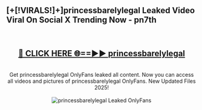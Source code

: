 <h2>[+[!VIRALS!]+]princessbarelylegal Leaked Video Viral On Social X Trending Now - pn7th</h2>
<br>
<div align="center">
<h2><a href="https://libra.edu.pl?princessbarelylegal" rel="nofollow">🔴 CLICK HERE 🌐==►► princessbarelylegal</a></h2>
<br>
Get princessbarelylegal OnlyFans leaked all content. Now you can access all videos and pictures of princessbarelylegal OnlyFans. New Updated Files 2025!
<br>
<br>
<a href="https://libra.edu.pl?princessbarelylegal" rel="nofollow" data-target="animated-image.originalLink"><img src="https://i.ibb.co.com/WyWwxjT/player-gif2.gif" alt="princessbarelylegal Leaked OnlyFans" style="max-width: 100%; display: inline-block;" data-target="animated-image.originalImage"></a>
</div>
<br>
